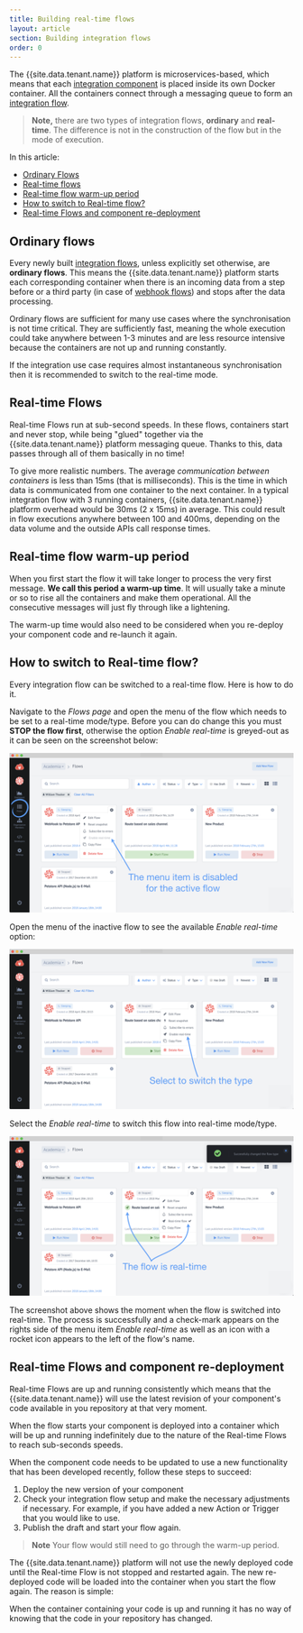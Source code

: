 ```yaml
---
title: Building real-time flows
layout: article
section: Building integration flows
order: 0
---
```


The {{site.data.tenant.name}} platform is microservices-based, which means that
each [integration component](/getting-started/integration-component) is placed
inside its own Docker container. All the containers connect through a
messaging queue to form an [integration flow](getting-started/integration-flow).

> **Note,** there are two types of integration flows, **ordinary** and **real-time**.
> The difference is not in the construction of the flow but in the mode of execution.

In this article:

*   [Ordinary Flows](#ordinary-flows)
*   [Real-time flows](#real-time-flows)
*   [Real-time flow warm-up period](#real-time-flow-warm-up-period)
*   [How to switch to Real-time flow?](#how-to-switch-to-real-time-flow)
*   [Real-time Flows and component re-deployment](#real-time-flows-and-component-re-deployment)

## Ordinary flows

Every newly built [integration flows](getting-started/integration-flow), unless
explicitly set otherwise, are **ordinary flows**. This means the {{site.data.tenant.name}}
platform starts each corresponding container when there is an incoming data from
a step before or a third party (in case of [webhook flows](/getting-started/webhook-flow))
and stops after the data processing.

Ordinary flows are sufficient for many use cases where the synchronisation is not
time critical. They are sufficiently fast, meaning the whole execution could take
anywhere between 1-3 minutes and are less resource intensive because the containers
are not up and running constantly.

If the integration use case requires almost instantaneous synchronisation then it
is recommended to switch to the real-time mode.

## Real-time Flows

Real-time Flows run at sub-second speeds. In these flows, containers start and never
stop, while being "glued" together via the {{site.data.tenant.name}} platform
messaging queue. Thanks to this, data passes through all of them basically in no time!

To give more realistic numbers. The average *communication between containers* is
less than 15ms (that is milliseconds). This is the time in which data is communicated from
one container to the next container. In a typical integration flow with 3 running
containers, {{site.data.tenant.name}} platform overhead would be 30ms (2 x 15ms)
in average. This could result in flow executions anywhere between 100 and 400ms,
depending on the data volume and the outside APIs call response times.

## Real-time flow warm-up period

When you first start the flow it will take longer to process the very first message.
**We call this period a warm-up time**. It will usually take a minute or so to rise
all the containers and make them operational. All the consecutive messages will
just fly through like a lightening.

The warm-up time would also need to be considered when you re-deploy your component
code and re-launch it again.


## How to switch to Real-time flow?

Every integration flow can be switched to a real-time flow. Here is how to do it.

Navigate to the *Flows page* and open the menu of the flow which needs to be set
to a real-time mode/type. Before you can do change this you must **STOP the flow first**,
otherwise the option *Enable real-time* is greyed-out as it can be seen on the
screenshot below:

![Flows page with menu open](/assets/img/integrator-guide/realtime-flows/realtime-flows-1.png "Flows page with menu open")

Open the menu of the inactive flow to see the available *Enable real-time* option:

![Select to switch](/assets/img/integrator-guide/realtime-flows/realtime-flows-2.png "Select to switch")

Select the *Enable real-time* to switch this flow into real-time mode/type.

![Flow is real-time](/assets/img/integrator-guide/realtime-flows/realtime-flows-3.png "Flow is real-time")

The screenshot above shows the moment when the flow is switched into real-time.
The process is successfully and a check-mark appears on the rights side of the menu
item *Enable real-time* as well as an icon with a rocket icon appears to the left
of the flow's name.

## Real-time Flows and component re-deployment

Real-time Flows are up and running consistently which means that the {{site.data.tenant.name}}
will use the latest revision of your component's code available in you repository
at that very moment.

When the flow starts your component is deployed into a container which will be
up and running indefinitely due to the nature of the Real-time Flows to reach
sub-seconds speeds.

When the component code needs to be updated to use a new functionality that has
been developed recently, follow these steps to succeed:

1.  Deploy the new version of your component
2.  Check your integration flow setup and make the necessary adjustments if necessary. For example, if you have added a new Action or Trigger that you would like to use.
3.  Publish the draft and start your flow again.

> **Note** Your flow would still need to go through the warm-up period.

The {{site.data.tenant.name}} platform will not use the newly deployed code until
the Real-time Flow is not stopped and restarted again. The new re-deployed code
will be loaded into the container when you start the flow again. The reason is simple:

When the container containing your code is up and running it has no way of knowing
that the code in your repository has changed.
